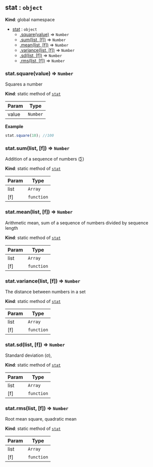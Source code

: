 <a name="stat"></a>
## stat : <code>object</code>
**Kind**: global namespace  

* [stat](#stat) : <code>object</code>
    * [.square(value)](#stat.square) ⇒ <code>Number</code>
    * [.sum(list, [f])](#stat.sum) ⇒ <code>Number</code>
    * [.mean(list, [f])](#stat.mean) ⇒ <code>Number</code>
    * [.variance(list, [f])](#stat.variance) ⇒ <code>Number</code>
    * [.sd(list, [f])](#stat.sd) ⇒ <code>Number</code>
    * [.rms(list, [f])](#stat.rms) ⇒ <code>Number</code>

<a name="stat.square"></a>
### stat.square(value) ⇒ <code>Number</code>
Squares a number

**Kind**: static method of <code>[stat](#stat)</code>  

| Param | Type |
| --- | --- |
| value | <code>Number</code> | 

**Example**  
```js
stat.square(10); //100
```
<a name="stat.sum"></a>
### stat.sum(list, [f]) ⇒ <code>Number</code>
Addition of a sequence of numbers (∑)

**Kind**: static method of <code>[stat](#stat)</code>  

| Param | Type |
| --- | --- |
| list | <code>Array</code> | 
| [f] | <code>function</code> | 

<a name="stat.mean"></a>
### stat.mean(list, [f]) ⇒ <code>Number</code>
Arithmetic mean, sum of a sequence of numbers divided by sequence length

**Kind**: static method of <code>[stat](#stat)</code>  

| Param | Type |
| --- | --- |
| list | <code>Array</code> | 
| [f] | <code>function</code> | 

<a name="stat.variance"></a>
### stat.variance(list, [f]) ⇒ <code>Number</code>
The distance between numbers in a set

**Kind**: static method of <code>[stat](#stat)</code>  

| Param | Type |
| --- | --- |
| list | <code>Array</code> | 
| [f] | <code>function</code> | 

<a name="stat.sd"></a>
### stat.sd(list, [f]) ⇒ <code>Number</code>
Standard deviation (σ),

**Kind**: static method of <code>[stat](#stat)</code>  

| Param | Type |
| --- | --- |
| list | <code>Array</code> | 
| [f] | <code>function</code> | 

<a name="stat.rms"></a>
### stat.rms(list, [f]) ⇒ <code>Number</code>
Root mean square, quadratic mean

**Kind**: static method of <code>[stat](#stat)</code>  

| Param | Type |
| --- | --- |
| list | <code>Array</code> | 
| [f] | <code>function</code> | 

